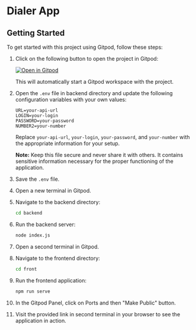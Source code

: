 # Dialer App

## Getting Started

To get started with this project using Gitpod, follow these steps:

1. Click on the following button to open the project in Gitpod:

   [![Open in Gitpod](https://gitpod.io/button/open-in-gitpod.svg)](https://gitpod.io/#https://github.com/juhum/web-app-kurs)

   This will automatically start a Gitpod workspace with the project.

2. Open the `.env` file in backend directory and update the following configuration variables with your own values:

    ```plaintext
    URL=your-api-url
    LOGIN=your-login
    PASSWORD=your-password
    NUMBER2=your-number
    ```

    Replace `your-api-url`, `your-login`, `your-password`, and `your-number` with the appropriate information for your setup.

    **Note:** Keep this file secure and never share it with others. It contains sensitive information necessary for the proper functioning of the application.

3. Save the `.env` file.

4. Open a new terminal in Gitpod.

5. Navigate to the backend directory:

    ```bash
    cd backend
    ```

6. Run the backend server:

    ```bash
    node index.js
    ```

7. Open a second terminal in Gitpod.

8. Navigate to the frontend directory:

    ```bash
    cd front
    ```

9. Run the frontend application:

    ```bash
    npm run serve
    ```

11. In the Gitpod Panel, click on Ports and then "Make Public" button.

12. Visit the provided link in second terminal in your browser to see the application in action.
